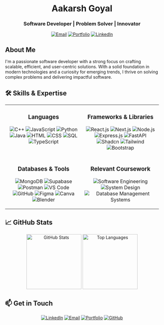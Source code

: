 

<h1 align="center">Aakarsh Goyal</h1>
<h3 align="center">Software Developer | Problem Solver | Innovator</h3>

<p align="center">
  <a href="mailto:aakarshgoyal23@gmail.com"><img src="https://img.shields.io/badge/Email-aakarshgoyal23@gmail.com-blue?style=flat-square&logo=gmail" alt="Email"></a>
  <a href="https://aakarshgoyal.vercel.app/"><img src="https://img.shields.io/badge/Portfolio-aakarshgoyal.vercel.app-00C4B4?style=flat-square&logo=vercel" alt="Portfolio"></a>
  <a href="https://www.linkedin.com/in/goyalaakarsh/"><img src="https://img.shields.io/badge/LinkedIn-goyalaakarsh-0A66C2?style=flat-square&logo=linkedin" alt="LinkedIn"></a>
</p>


## About Me

I'm a passionate software developer with a strong focus on crafting scalable, efficient, and user-centric solutions. With a solid foundation in modern technologies and a curiosity for emerging trends, I thrive on solving complex problems and delivering impactful software.


## 🛠️ Skills & Expertise

<table align="center" style="border-spacing: 20px;">
  <tr>
    <td valign="top" width="50%">
      <h3 align="center">Languages</h3>
      <p align="center">
        <img src="https://img.shields.io/badge/C++-00599C?style=flat-square&logo=c%2B%2B&logoColor=white" alt="C++" />
        <img src="https://img.shields.io/badge/JavaScript-F7DF1E?style=flat-square&logo=javascript&logoColor=black" alt="JavaScript" />
        <img src="https://img.shields.io/badge/Python-3776AB?style=flat-square&logo=python&logoColor=white" alt="Python" />
        <img src="https://img.shields.io/badge/Java-ED8B00?style=flat-square&logo=java&logoColor=white" alt="Java" />
        <img src="https://img.shields.io/badge/HTML-E34F26?style=flat-square&logo=html5&logoColor=white" alt="HTML" />
        <img src="https://img.shields.io/badge/CSS-1572B6?style=flat-square&logo=css3&logoColor=white" alt="CSS" />
        <img src="https://img.shields.io/badge/SQL-4479A1?style=flat-square&logo=postgresql&logoColor=white" alt="SQL" />
        <img src="https://img.shields.io/badge/TypeScript-3178C6?style=flat-square&logo=typescript&logoColor=white" alt="TypeScript" />
      </p>
    </td>
    <td valign="top" width="50%">
      <h3 align="center">Frameworks & Libraries</h3>
      <p align="center">
        <img src="https://img.shields.io/badge/React.js-61DAFB?style=flat-square&logo=react&logoColor=black" alt="React.js" />
        <img src="https://img.shields.io/badge/Next.js-000000?style=flat-square&logo=next.js&logoColor=white" alt="Next.js" />
        <img src="https://img.shields.io/badge/Node.js-339933?style=flat-square&logo=node.js&logoColor=white" alt="Node.js" />
        <img src="https://img.shields.io/badge/Express.js-000000?style=flat-square&logo=express&logoColor=white" alt="Express.js" />
        <img src="https://img.shields.io/badge/FastAPI-009688?style=flat-square&logo=fastapi&logoColor=white" alt="FastAPI" />
        <img src="https://img.shields.io/badge/Shadcn-000000?style=flat-square&logo=shadcn&logoColor=white" alt="Shadcn" />
        <img src="https://img.shields.io/badge/Tailwind-06B6D4?style=flat-square&logo=tailwindcss&logoColor=white" alt="Tailwind" />
        <img src="https://img.shields.io/badge/Bootstrap-7952B3?style=flat-square&logo=bootstrap&logoColor=white" alt="Bootstrap" />
      </p>
    </td>
  </tr>
  <tr>
    <td valign="top" width="50%">
      <h3 align="center">Databases & Tools</h3>
      <p align="center">
        <img src="https://img.shields.io/badge/MongoDB-47A248?style=flat-square&logo=mongodb&logoColor=white" alt="MongoDB" />
        <img src="https://img.shields.io/badge/Supabase-3ECF8E?style=flat-square&logo=supabase&logoColor=white" alt="Supabase" />
        <img src="https://img.shields.io/badge/Postman-FF6C37?style=flat-square&logo=postman&logoColor=white" alt="Postman" />
        <img src="https://img.shields.io/badge/VS%20Code-007ACC?style=flat-square&logo=visual-studio-code&logoColor=white" alt="VS Code" />
        <img src="https://img.shields.io/badge/GitHub-181717?style=flat-square&logo=github&logoColor=white" alt="GitHub" />
        <img src="https://img.shields.io/badge/Figma-F24E1E?style=flat-square&logo=figma&logoColor=white" alt="Figma" />
        <img src="https://img.shields.io/badge/Canva-00C4B4?style=flat-square&logo=canva&logoColor=white" alt="Canva" />
        <img src="https://img.shields.io/badge/Blender-E87D0D?style=flat-square&logo=blender&logoColor=white" alt="Blender" />
      </p>
    </td>
<td valign="top" width="50%">
  <h3 align="center">Relevant Coursework</h3>
  <p align="center">
    <img src="https://img.shields.io/badge/Software%20Engineering-2C3E50?style=flat-square&logo=codeigniter&logoColor=white" alt="Software Engineering" />
    <img src="https://img.shields.io/badge/System%20Design-34495E?style=flat-square&logo=serversfault&logoColor=white" alt="System Design" />
    <img src="https://img.shields.io/badge/Database%20Management-16A085?style=flat-square&logo=databricks&logoColor=white" alt="Database Management Systems" />
  </p>
</td>
  </tr>
</table>


## 📈 GitHub Stats

<p align="center">
  <img height="180em" src="https://github-readme-stats.vercel.app/api?username=goyalaakarsh&show_icons=true&theme=dracula&include_all_commits=true&count_private=true" alt="GitHub Stats" />
  <img height="180em" src="https://github-readme-stats.vercel.app/api/top-langs/?username=goyalaakarsh&layout=compact&theme=dracula&langs_count=8" alt="Top Languages" />
</p>


## 📫 Get in Touch

<p align="center">
  <a href="https://www.linkedin.com/in/goyalaakarsh/"><img src="https://img.shields.io/badge/LinkedIn-0A66C2?style=for-the-badge&logo=linkedin&logoColor=white" alt="LinkedIn"></a>
  <a href="mailto:aakarshgoyal23@gmail.com"><img src="https://img.shields.io/badge/Email-D14836?style=for-the-badge&logo=gmail&logoColor=white" alt="Email"></a>
  <a href="https://aakarshgoyal.vercel.app/"><img src="https://img.shields.io/badge/Portfolio-00C4B4?style=for-the-badge&logo=vercel&logoColor=white" alt="Portfolio"></a>
  <a href="https://github.com/goyalaakarsh"><img src="https://img.shields.io/badge/GitHub-181717?style=for-the-badge&logo=github&logoColor=white" alt="GitHub"></a>
</p>
